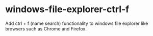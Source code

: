 # windows-file-explorer-ctrl-f
Add ctrl + f (name search) functionality to windows file explorer like browsers such as Chrome and Firefox.
